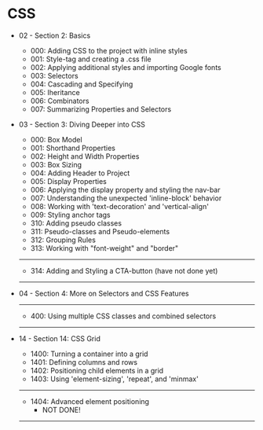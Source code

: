 # CSS

* 02 - Section 2: Basics
    * 000: Adding CSS to the project with inline styles
    * 001: Style-tag and creating a .css file
    * 002: Applying additional styles and importing Google fonts
    * 003: Selectors
    * 004: Cascading and Specifying
    * 005: Iheritance
    * 006: Combinators
    * 007: Summarizing Properties and Selectors

* 03 - Section 3: Diving Deeper into CSS
    * 000: Box Model
    * 001: Shorthand Properties
    * 002: Height and Width Properties
    * 003: Box Sizing
    * 004: Adding Header to Project
    * 005: Display Properties
    * 006: Applying the display property and styling the nav-bar
    * 007: Understanding the unexpected 'inline-block' behavior
    * 008: Working with 'text-decoration' and 'vertical-align'
    * 009: Styling anchor tags
    * 310: Adding pseudo classes
    * 311: Pseudo-classes and Pseudo-elements
    * 312: Grouping Rules
    * 313: Working with "font-weight" and "border"

    **********************************************
    * 314: Adding and Styling a CTA-button (have not done yet)
    **********************************************

* 04 - Section 4: More on Selectors and CSS Features
    **********************************************
    * 400: Using multiple CSS classes and combined selectors
    **********************************************

* 14 - Section 14: CSS Grid
    * 1400: Turning a container into a grid
    * 1401: Defining columns and rows
    * 1402: Positioning child elements in a grid
    * 1403: Using 'element-sizing', 'repeat', and 'minmax'

    ********************************************
    * 1404: Advanced element positioning
        * NOT DONE!
    ********************************************